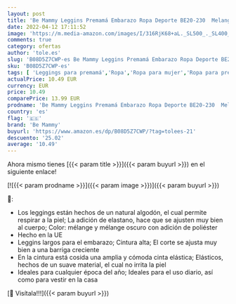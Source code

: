 ```yaml
---
layout: post
title: 'Be Mammy Leggins Premamá Embarazo Ropa Deporte BE20-230  Melange Medio  M '
date: 2022-04-12 17:11:52
image: 'https://m.media-amazon.com/images/I/316RjK68+aL._SL500_._SL400_.jpg'
comments: true
category: ofertas
author: 'tole.es'
slug: 'B08D5Z7CWP-es Be Mammy Leggins Premamá Embarazo Ropa Deporte BE20-230...'
sku: 'B08D5Z7CWP-es'
tags: [ 'Leggings para premamá','Ropa','Ropa para mujer','Ropa para premamá','be mammy','embarazo', ]
actualPrice: 10.49 EUR
currency: EUR
price: 10.49
comparePrice: 13.99 EUR
prodname: 'Be Mammy Leggins Premamá Embarazo Ropa Deporte BE20-230  Melange Medio  M '
country: 'es'
flag: '🇪🇸'
brand: 'Be Mammy'
buyurl: 'https://www.amazon.es/dp/B08D5Z7CWP/?tag=tolees-21'
descuento: '25.02'
average: '10.49'
---
```


Ahora mismo tienes [{{< param title >}}]({{< param buyurl >}}) en el siguiente enlace!

[![{{< param prodname >}}]({{< param image >}})]({{< param buyurl >}})

🔎:

- Los leggings están hechos de un natural algodón, el cual permite respirar a la piel; La adición de elastano, hace que se ajusten muy bien al cuerpo; Color: mélange y mélange oscuro con adición de poliéster
- Hecho en la UE
- Leggins largos para el embarazo; Cintura alta; El corte se ajusta muy bien a una barriga creciente
- En la cintura está cosida una amplia y cómoda cinta elástica; Elásticos, hechos de un suave material, el cual no irrita la piel
- Ideales para cualquier época del año; Ideales para el uso diario, así como para vestir en la casa

[🛒 Visítala!!!]({{< param buyurl >}})
